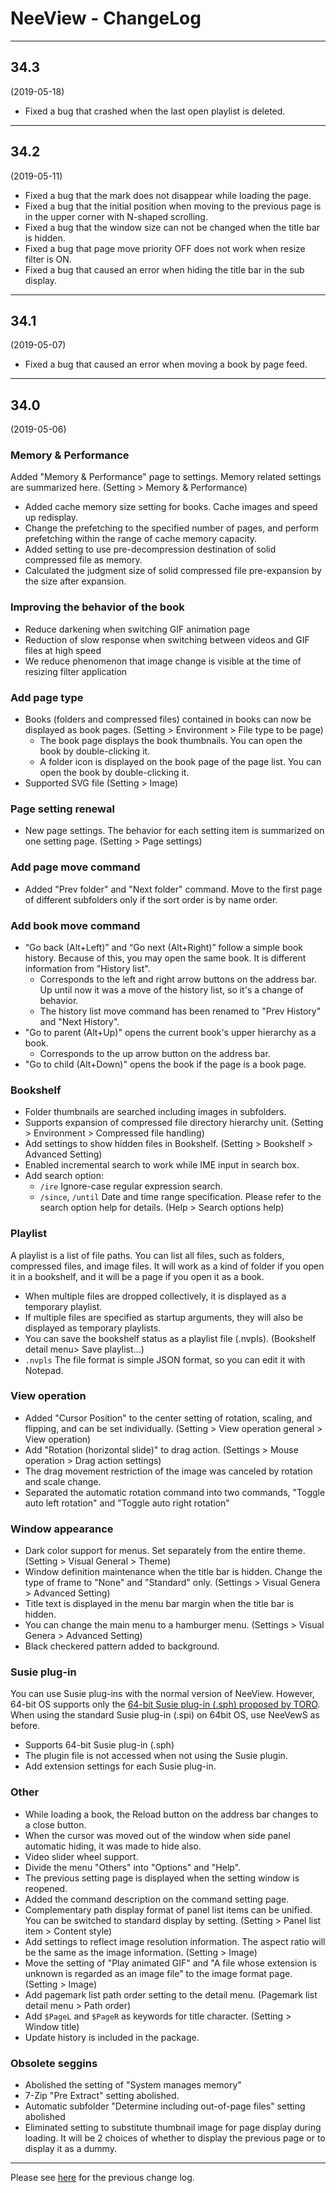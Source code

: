 # NeeView <VERSION/> - ChangeLog

----

## 34.3
(2019-05-18)

- Fixed a bug that crashed when the last open playlist is deleted.

----

## 34.2
(2019-05-11)

- Fixed a bug that the mark does not disappear while loading the page.
- Fixed a bug that the initial position when moving to the previous page is in the upper corner with N-shaped scrolling.
- Fixed a bug that the window size can not be changed when the title bar is hidden.
- Fixed a bug that page move priority OFF does not work when resize filter is ON.
- Fixed a bug that caused an error when hiding the title bar in the sub display.

----

## 34.1
(2019-05-07)

- Fixed a bug that caused an error when moving a book by page feed.

----

## 34.0
(2019-05-06)


### Memory & Performance 

Added "Memory & Performance" page to settings. Memory related settings are summarized here. (Setting > Memory & Performance)

- Added cache memory size setting for books. Cache images and speed up redisplay. 
- Change the prefetching to the specified number of pages, and perform prefetching within the range of cache memory capacity. 
- Added setting to use pre-decompression destination of solid compressed file as memory. 
- Calculated the judgment size of solid compressed file pre-expansion by the size after expansion. 

### Improving the behavior of the book

- Reduce darkening when switching GIF animation page
- Reduction of slow response when switching between videos and GIF files at high speed
- We reduce phenomenon that image change is visible at the time of resizing filter application

### Add page type

- Books (folders and compressed files) contained in books can now be displayed as book pages. (Setting > Environment > File type to be page)
    - The book page displays the book thumbnails. You can open the book by double-clicking it.
    - A folder icon is displayed on the book page of the page list. You can open the book by double-clicking it.
- Supported SVG file (Setting > Image)

### Page setting renewal

- New page settings. The behavior for each setting item is summarized on one setting page. (Setting > Page settings)

### Add page move command

- Added "Prev folder" and "Next folder" command. Move to the first page of different subfolders only if the sort order is by name order.

### Add book move command

- “Go back (Alt+Left)” and “Go next (Alt+Right)” follow a simple book history. Because of this, you may open the same book. It is different information from "History list".
    - Corresponds to the left and right arrow buttons on the address bar. Up until now it was a move of the history list, so it's a change of behavior.
    - The history list move command has been renamed to "Prev History" and "Next History".
- "Go to parent (Alt+Up)" opens the current book's upper hierarchy as a book.
    - Corresponds to the up arrow button on the address bar.
- "Go to child (Alt+Down)" opens the book if the page is a book page.

### Bookshelf

- Folder thumbnails are searched including images in subfolders.
- Supports expansion of compressed file directory hierarchy unit. (Setting > Environment > Compressed file handling)
- Add settings to show hidden files in Bookshelf. (Setting > Bookshelf > Advanced Setting)
- Enabled incremental search to work while IME input in search box.
- Add search option:
    - `/ire` Ignore-case regular expression search.
    - `/since`, `/until` Date and time range specification. Please refer to the search option help for details. (Help > Search options help)

### Playlist

A playlist is a list of file paths. You can list all files, such as folders, compressed files, and image files. 
It will work as a kind of folder if you open it in a bookshelf, and it will be a page if you open it as a book.

- When multiple files are dropped collectively, it is displayed as a temporary playlist.
- If multiple files are specified as startup arguments, they will also be displayed as temporary playlists.
- You can save the bookshelf status as a playlist file (.nvpls). (Bookshelf detail menu> Save playlist...)
- `.nvpls` The file format is simple JSON format, so you can edit it with Notepad.

### View operation

- Added "Cursor Position" to the center setting of rotation, scaling, and flipping, and can be set individually. (Setting > View operation general > View operation)
- Add "Rotation (horizontal slide)" to drag action. (Settings > Mouse operation > Drag action settings)
- The drag movement restriction of the image was canceled by rotation and scale change.
- Separated the automatic rotation command into two commands, "Toggle auto left rotation" and "Toggle auto right rotation"

### Window appearance

- Dark color support for menus. Set separately from the entire theme. (Setting > Visual General > Theme)
- Window definition maintenance when the title bar is hidden. Change the type of frame to "None" and "Standard" only. (Settings > Visual Genera > Advanced Setting)
- Title text is displayed in the menu bar margin when the title bar is hidden.
- You can change the main menu to a hamburger menu. (Settings > Visual Genera > Advanced Setting)
- Black checkered pattern added to background.

### Susie plug-in

You can use Susie plug-ins with the normal version of NeeView. However, 64-bit OS supports only the [64-bit Susie plug-in (.sph) proposed by TORO](http://toro.d.dooo.jp/slplugin.html). When using the standard Susie plug-in (.spi) on 64bit OS, use NeeVewS as before.

- Supports 64-bit Susie plug-in (.sph)
- The plugin file is not accessed when not using the Susie plugin.
- Add extension settings for each Susie plug-in.

### Other

- While loading a book, the Reload button on the address bar changes to a close button.
- When the cursor was moved out of the window when side panel automatic hiding, it was made to hide also.
- Video slider wheel support.
- Divide the menu "Others" into "Options" and "Help".
- The previous setting page is displayed when the setting window is reopened.
- Added the command description on the command setting page.
- Complementary path display format of panel list items can be unified. You can be switched to standard display by setting. (Setting > Panel list item > Content style)
- Add settings to reflect image resolution information. The aspect ratio will be the same as the image information. (Setting > Image)
- Move the setting of "Play animated GIF" and "A file whose extension is unknown is regarded as an image file" to the image format page. (Setting > Image)
- Add pagemark list path order setting to the detail menu. (Pagemark list detail menu > Path order)
- Add `$PageL` and `$PageR` as keywords for title character. (Setting > Window title)
- Update history is included in the package.

### Obsolete seggins

- Abolished the setting of "System manages memory"
- 7-Zip "Pre Extract" setting abolished.
- Automatic subfolder "Determine including out-of-page files" setting abolished
- Eliminated setting to substitute thumbnail image for page display during loading. It will be 2 choices of whether to display the previous page or to display it as a dummy.

----

Please see [here](https://bitbucket.org/neelabo/neeview/wiki/ChangeLog) for the previous change log.
